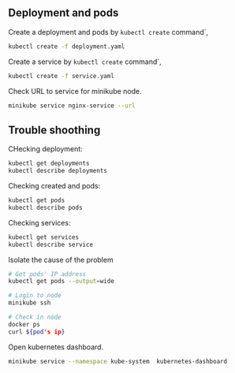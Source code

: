 
## Deployment and pods

Create a deployment and pods by `kubectl create` command`,

```sh
kubectl create -f deployment.yaml
```

Create a service by `kubectl create` command`,

```sh
kubectl create -f service.yaml
```

Check URL to service for minikube node.

```sh
minikube service nginx-service --url
```

## Trouble shoothing

CHecking deployment:

```sh
kubectl get deployments
kubectl describe deployments 
```

Checking created and pods:

```sh
kubectl get pods
kubectl describe pods
```

Checking services:

```sh
kubectl get services
kubectl describe service
```

Isolate the cause of the problem

```sh
# Get pods' IP address
kubectl get pods --output=wide

# Login to node
minikube ssh

# Check in node
docker ps
curl ${pod's ip}
```

Open kubernetes dashboard.
```sh
minikube service --namespace kube-system  kubernetes-dashboard
```


